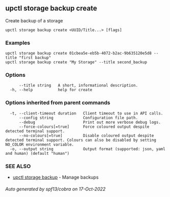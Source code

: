 ## upctl storage backup create

Create backup of a storage

```
upctl storage backup create <UUID/Title...> [flags]
```

### Examples

```
upctl storage backup create 01cbea5e-eb5b-4072-b2ac-9b635120e5d8 --title "first backup"
upctl storage backup create "My Storage" --title second_backup
```

### Options

```
      --title string   A short, informational description.
  -h, --help           help for create
```

### Options inherited from parent commands

```
  -t, --client-timeout duration   Client timeout to use in API calls.
      --config string             Configuration file path.
      --debug                     Print out more verbose debug logs.
      --force-colours[=true]      Force coloured output despite detected terminal support.
      --no-colours[=true]         Disable coloured output despite detected terminal support. Colours can also be disabled by setting NO_COLOR environment variable.
  -o, --output string             Output format (supported: json, yaml and human) (default "human")
```

### SEE ALSO

* [upctl storage backup](upctl_storage_backup.md)	 - Manage backups

###### Auto generated by spf13/cobra on 17-Oct-2022
